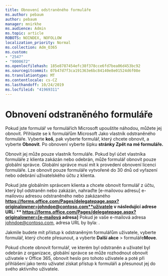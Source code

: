 ```yaml
---
title: Obnovení odstraněného formuláře
ms.author: pebaum
author: pebaum
manager: mnirkhe
ms.audience: Admin
ms.topic: article
ROBOTS: NOINDEX, NOFOLLOW
localization_priority: Normal
ms.collection: Adm_O365
ms.custom:
- "2547"
- "9000672"
ms.openlocfilehash: 185e8787454efc38f378cce6fd7bea06d453bc92
ms.sourcegitcommit: 07b47d7f3ca191363e6bc84140e8e01524d6f08e
ms.translationtype: MT
ms.contentlocale: cs-CZ
ms.lasthandoff: 10/24/2019
ms.locfileid: "41969311"
---
```

# <a name="restore-a-deleted-form"></a>Obnovení odstraněného formuláře

Pokud jste formulář ve formulářích Microsoft upouštíte náhodou, můžete jej obnovit. Přihlaste se k formulářům Microsoft Jako vlastník odstraněného formuláře. Vyberte **koš**, pak vyberte formulář, který chcete obnovit, a vyberte **Obnovit**. Po obnovení vyberte šipku **stránky Zpět na mé formuláře.**

Obnovit jej může pouze vlastník formuláře. Pokud byl účet vlastníka formuláře z klienta zakázán nebo odebrán, může formulář obnovit pouze globální správce. Globální správce musí mít k provedení obnovení licenci formuláře. Lze obnovit pouze formuláře vytvořené do 30 dnů od vyřazení nebo odebrání uživatelského účtu z klienta.

Pokud jste globálním správcem klienta a chcete obnovit formulář z účtu, který byl odstraněn nebo zakázán, nahraďte [e-mailovou adresu] e-mailovou adresou odstraněného nebo zakázaného **https://forms.office.com/Pages/delegatepage.aspx?originalowner=johndoe@contoso.com**uživatele v následující adrese URL: ** https://forms.office.com/Pages/delegatepage.aspx?originalowner=[e-mailová adresa]** Pokud je vaše e-mailová adresa johndoe@contoso.com, adresa URL by byla: . 

Jakmile budete mít přístup k odstraněným formulářům uživatele, vyberte formulář, který chcete přesunout, a vyberte **Další akce** > formuláře**Move**.

Pokud chcete obnovit formulář, ve kterém byl odstraněn a uživatel byl odebrán z organizace, globální správce se může rozhodnout obnovit uživatele v Office 365, obnovit heslo pro tohoto uživatele a poté při přihlášení jako tento uživatel získat přístup k formuláři a přesunout jej do svého aktivního uživatele. 